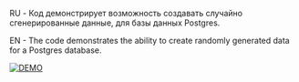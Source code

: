 RU - Код демонстрирует возможность создавать случайно сгенерированные данные, для базы данных Postgres.

EN - The code demonstrates the ability to create randomly generated data for a Postgres database.


[![DEMO](https://img.youtube.com/vi/aCt7fpOQCak/maxresdefault.jpg)](https://www.youtube.com/watch?v=aCt7fpOQCak)
